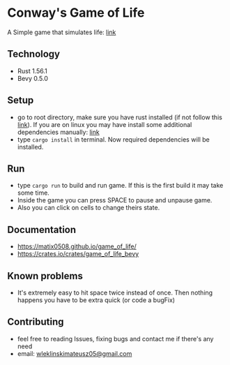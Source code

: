 # Conway's Game of Life
A Simple game that simulates life: [link](https://en.wikipedia.org/wiki/Conway%27s_Game_of_Life)

## Technology
- Rust 1.56.1
- Bevy 0.5.0

## Setup
- go to root directory, make sure you have rust installed (if not follow this [link](https://www.rust-lang.org/learn/get-started)). If you are on linux you may have install some additional dependencies manually: [link](https://github.com/bevyengine/bevy/blob/main/docs/linux_dependencies.md)
- type `cargo install` in terminal. Now required dependencies will be installed.

## Run 
- type `cargo run` to build and run game. If this is the first build it may take some time.
- Inside the game you can press SPACE to pause and unpause game.
- Also you can click on cells to change theirs state.

## Documentation
- https://matix0508.github.io/game_of_life/
- https://crates.io/crates/game_of_life_bevy

## Known problems
- It's extremely easy to hit space twice instead of once. Then nothing happens you have to be extra quick (or code a bugFix)

## Contributing
- feel free to reading Issues, fixing bugs and contact me if there's any need
- email: wleklinskimateusz05@gmail.com
